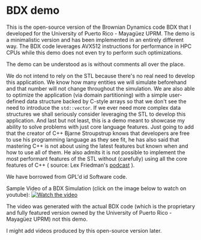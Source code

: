 # BDX demo
This is the open-source version of the Brownian Dynamics code BDX that I developed for the
University of Puerto Rico - Mayagüez UPRM. The demo is a minimalistic version and has
been implemented in an entirely different way. The BDX code leverages AVX512 instructions
for performance in HPC CPUs while this demo does not even try to perform such
optimizations.

The demo can be understood as is without comments all over the place.

We do not intend to rely on the STL because there's no real need to develop this
application.
We know how many entities we will simulate beforehand and that number will not change
throughout the simulation. We are also able to optimize the application (via domain
partitioning) with a simple user-defined data structure backed by C-style arrays
so that we don't see the need to introduce the `std::vector`. If we ever need more complex
data structures we shall seriously consider leveraging the STL to develop this
application. And last but not least, this is a demo meant to showcase my ability
to solve problems with just core language features. Just going to add that the creator
of C++ Bjarne Stroupstrup knows that developers are free to use his programming language
as they see fit, he has also said that mastering C++ is not about using the latest
features but known when and how to use all of them. He also admits it is not possible to
implement the most performant features of the STL without (carefully) using all the core
features of C++ (
source: Lex Friedman's [podcast](https://www.youtube.com/watch?v=uTxRF5ag27A)
).

We have borrowed from GPL'd id Software code.

Sample Video of a BDX Simulation (click on the image below to watch on youtube):
[![Watch the video](https://img.youtube.com/vi/BrQCCio_Z5c/hqdefault.jpg)](https://youtu.be/BrQCCio_Z5c)

The video was generated with the actual BDX code (which is the proprietary and fully
featured version owned by the University of Puerto Rico - Mayagüez UPRM) not this demo.

I might add videos produced by this open-source version later.
